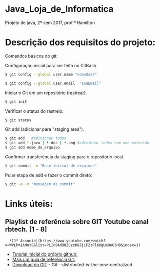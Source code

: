 ﻿# Java_Loja_de_Informatica
Projeto de java, 2º sem 2017, prof.º Hamilton

# Descrição dos requisitos do projeto:


Comandos básicos do git:

Configuração inicial para ser feita no GitBash.
``` bash
$ git config --global user.name "nomeUser"

$ git config --global user.email  "seuEmail"
```
Iniciar o Git em um repositório (rastrear).
```bash
$ git init
```

Verificar o status do rastreio:
```bash
$ git status
```
Git add (adicionar para "staging area").
```bash
$ git add . #adicionar todos
$ git add *.java | *.doc | *.png #adicionar todos com uma extensão
$ git add nome_do_arquivo
```
Confirmar transferência da staging para o repositório local.
```bash
$ git commit -m "Base inicial de arquivos"
```

Pular etapa de add e fazer o commit direto:
```bash
$ git -a -m "mensagem de commit"
```

# Links úteis:

## Playlist de referência sobre GIT Youtube canal rbtech. [1 - 8]
      *[1º Assunto](https://www.youtube.com/watch?v=WVLhm1AMeYE&list=PLInBAd9OZCzzHBJjLFZzRl6DgUmOeG3H0&index=1)
* [Tutorial inicial do próprio github:](https://guides.github.com/activities/hello-world/)
* [Mais um guia de referência Git:](http://rogerdudler.github.io/git-guide/index.pt_BR.html)
* [Download do GIT](git-scm.com) - Git --distributed-is-the-new-centralized
